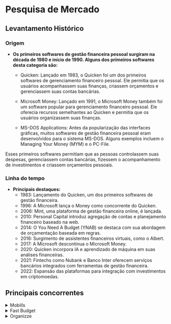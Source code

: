 # Pesquisa de Mercado

## Levantamento Histórico

### Origem
  - **Os primeiros softwares de gestão financeira pessoal surgiram na década de 1980 e início de 1990.
    Alguns dos primeiros softwares desta categoria são:**

      - Quicken: Lançado em 1983, o Quicken foi um dos primeiros softwares de gerenciamento financeiro pessoal.
           Ele permitia que os usuários acompanhassem suas finanças, criassem orçamentos e gerenciassem suas contas bancárias.
        
      - Microsoft Money: Lançado em 1991, o Microsoft Money também foi um software popular para gerenciamento financeiro pessoal.
          Ele oferecia recursos semelhantes ao Quicken e permitia que os usuários organizassem suas finanças.
        
      - MS-DOS Applications: Antes da popularização das interfaces gráficas, muitos softwares de gestão financeira pessoal
         eram desenvolvidos para o sistema MS-DOS. Alguns exemplos incluem o Managing Your Money (MYM) e o PC-File.

Esses primeiros softwares permitiam que as pessoas controlassem suas despesas, gerenciassem contas bancárias, fizessem o acompanhamento de investimentos e criassem orçamentos pessoais.

### Linha do tempo

- **Principais destaques:**
  - 1983: Lançamento do Quicken, um dos primeiros softwares de gestão financeira.
  - 1996: A Microsoft lança o Money como concorrente do Quicken.
  - 2006: Mint, uma plataforma de gestão financeira online, é lançada.
  - 2010: Personal Capital introduz agregação de contas e planejamento financeiro baseado na web.
  - 2014: O You Need A Budget (YNAB) se destaca com sua abordagem de orçamentação baseada em regras.
  - 2016: Surgimento de assistentes financeiros virtuais, como o Albert.
  - 2017: A Microsoft descontinua o Microsoft Money.
  - 2020: Quicken incorpora IA e aprendizado de máquina em suas análises financeiras.
  - 2021: Fintechs como Nubank e Banco Inter oferecem serviços bancários integrados com ferramentas de gestão financeira.
  - 2022: Expansão das plataformas para integração com investimentos em criptomoedas.

## Principais concorrentes

<details> <summary>Mobills</summary>
      
  - Esse aplicativo de controle financeiro pessoal funciona de uma maneira simples,
      funcional e intuitiva. Com ele, você consegue organizar todos seus ganhos e gastos divididos por categorias.
  - A partir dessa divisão, você tem acesso a uma análise completa e muito visual da sua vida financeira, o que 
      facilita ainda mais o diagnóstico da sua situação e o destino de cada pedaço do seu dinheiro.
  - O Mobills foi criado em 2014 e está disponível para Android e iOS12.
</details>
<details> <summary>Fast Budget</summary>
  
  - A página inicial do app é customizável, ou seja, você pode elencar aquelas que são as principais informações para você e destacá-las. 
  - Além de ver um resumo geral e poder dividir por contas, também terá acesso aos gastos dos últimos 7 dias, assim como seus orçamentos.
  - Esse app para controle financeiro também conta com recursos de gráficos, tabelas e informações posicionadas de forma visual, mas existem outros com uma interface mais intuitiva.
  - É possível criar alarmes e lembretes para não se esquecer de cadastrar as transações diárias, algo muito importante para manter o hábito.
</details>
<details>
  <summary>Organizze</summary>
  
  - No Organizze, você tem acesso a várias contas ao mesmo tempo, podendo analisar todas elas de forma completa e integrada.
  - Além disso, recebe um demonstrativo dos lançamentos do mês, pode organizar por categorias — e subcategorias — o que permite entender exatamente o seu orçamento.
  
  </details>
